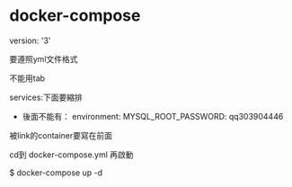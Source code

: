 # docker-compose

version: '3'

要遵照yml文件格式

不能用tab

services:下面要縮排

- 後面不能有：
    environment:
     		MYSQL_ROOT_PASSWORD: qq303904446
        
被link的container要寫在前面

cd到 docker-compose.yml 再啟動

$ docker-compose up -d
